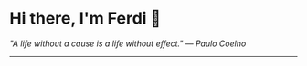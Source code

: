 <h1>Hi there, I'm Ferdi 👋</h1>

<p><em>
  "A life without a cause is a life without effect." — Paulo Coelho
</em></p>

---
